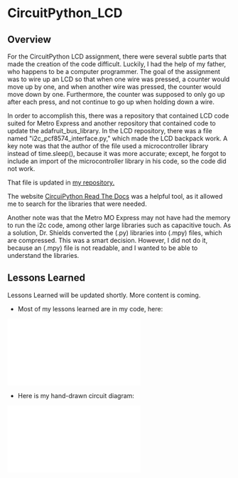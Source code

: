 # CircuitPython_LCD

## Overview

For the CircuitPython LCD assignment, there were several subtle parts that made the creation of the code difficult. Luckily, I had the help of my father, who happens to be a computer programmer. The goal of the assignment was to wire up an LCD so that when one wire was pressed, a counter would move up by one, and when another wire was pressed, the counter would move down by one. Furthermore, the counter was supposed to only go up after each press, and not continue to go up when holding down a wire.

In order to accomplish this, there was a repository that contained LCD code suited for Metro Express and another repository that contained code to update the adafruit_bus_library. In the LCD repository, there was a file named "i2c_pcf8574_interface.py," which made the LCD backpack work. A key note was that the author of the file used a microcontroller library instead of time.sleep(), because it was more accurate; except, he forgot to include an import of the microcontroller library in his code, so the code did not work.

That file is updated in [my repository.](https://github.com/lfrank01/CircuitPython/blob/main/CircuitPython_LCD/i2c_pcf8574_interface.py)

The website [CircuiPython Read The Docs](https://readthedocs.org/projects/circuitpython/) was a helpful tool, as it allowed me to search for the libraries that were needed.

Another note was that the Metro MO Express may not have had the memory to run the i2c code, among other large libraries such as capacitive touch. As a solution, Dr. Shields converted the (.py) libraries into (.mpy) files, which are compressed. This was a smart decision. However, I did not do it, because an (.mpy) file is not readable, and I wanted to be able to understand the libraries.

## Lessons Learned

Lessons Learned will be updated shortly. More content is coming.

* Most of my lessons learned are in my code, here:

![CircuitPython_LCD_Code](/CircuitPython_LCD/Luke-Engineering_III-CircuitPython_LCD.py)

* Here is my hand-drawn circuit diagram:

![CicuitPython_LCD_Circuit_Diagram](/CircuitPython_LCD/Luke-Engineering_III-CircuitPython_LCD_Circuit_Diagram.pdf)

